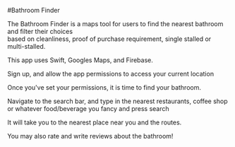 #Bathroom Finder 

The Bathroom Finder is a maps tool for users to find the nearest bathroom and filter their choices  
based on cleanliness, proof of purchase requirement, single stalled or multi-stalled.  

This app uses Swift, Googles Maps, and Firebase.

Sign up, and allow the app permissions to access your current location 

Once you've set your permissions, it is time to find your bathroom. 

Navigate to the search bar, and type in the nearest restaurants, coffee shop or whatever food/beverage you fancy and press search 

It will take you to the nearest place near you and the routes. 

You may also rate and write reviews about the bathroom! 
